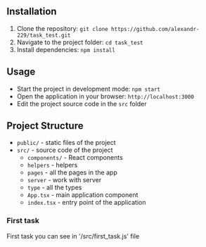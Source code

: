 ## Installation

1. Clone the repository: `git clone https://github.com/alexandr-229/task_test.git`
2. Navigate to the project folder: `cd task_test`
3. Install dependencies: `npm install`

## Usage

- Start the project in development mode: `npm start`
- Open the application in your browser: `http://localhost:3000`
- Edit the project source code in the `src` folder

## Project Structure

- `public/` - static files of the project
- `src/` - source code of the project
  - `components/` - React components
  - `helpers` - helpers
  - `pages` - all the pages in the app
  - `server` - work with server
  - `type` - all the types
  - `App.tsx` - main application component
  - `index.tsx` - entry point of the application

### First task

First task you can see in '/src/first_task.js' file
